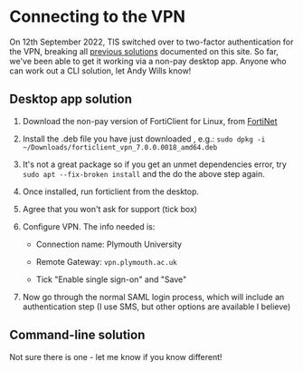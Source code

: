 # Connecting to the VPN

On 12th September 2022, TIS switched over to two-factor authentication for the VPN, breaking all [previous solutions](/assets/pdf/vpn-setup-now-broken.pdf) documented on this site. So far, we've been able to get it working via a non-pay desktop app. Anyone who can work out a CLI solution, let Andy Wills know!

## Desktop app solution

1. Download the non-pay version of FortiClient for Linux, from [FortiNet](https://links.fortinet.com/forticlient/deb/vpnagent)

1. Install the .deb file you have just downloaded , e.g.: `sudo dpkg -i ~/Downloads/forticlient_vpn_7.0.0.0018_amd64.deb`

1. It's not a great package so if you get an unmet dependencies error, try `sudo apt --fix-broken install` and the do the above step again.

1. Once installed, run forticlient from the desktop.

1. Agree that you won't ask for support (tick box)

1. Configure VPN. The info needed is:

    - Connection name: Plymouth University

    - Remote Gateway:  `vpn.plymouth.ac.uk`

    - Tick "Enable single sign-on" and "Save"

1. Now go through the normal SAML login process, which will include an authentication step (I use SMS, but other options are available I believe)

## Command-line solution

Not sure there is one - let me know if you know different!
